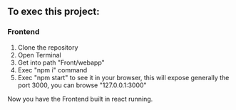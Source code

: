 ## To exec this project:

### Frontend
1. Clone the repository
2. Open Terminal
3. Get into path "Front/webapp"
4. Exec "npm i" command
5. Exec "npm start" to see it in your browser, this will expose generally the port 3000, you can browse "127.0.0.1:3000"

Now you have the Frontend built in react running.
